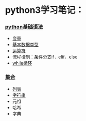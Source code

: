 # python3学习笔记：
### [python基础语法](https://github.com/WuAlin0327/python3-notes/blob/master/python%E5%9F%BA%E7%A1%80/python%E5%9F%BA%E7%A1%80%E8%AF%AD%E6%B3%95.md)
* [变量](https://github.com/WuAlin0327/python3-notes/blob/master/python%E5%9F%BA%E7%A1%80/python%E5%9F%BA%E7%A1%80%E8%AF%AD%E6%B3%95.md#%E5%8F%98%E9%87%8F%E4%B8%8E%E5%B8%B8%E9%87%8F)
* [基本数据类型](https://github.com/WuAlin0327/python3-notes/blob/master/python%E5%9F%BA%E7%A1%80/python%E5%9F%BA%E7%A1%80%E8%AF%AD%E6%B3%95.md#%E5%9F%BA%E6%9C%AC%E6%95%B0%E6%8D%AE%E7%B1%BB%E5%9E%8B)
* [运算符](https://github.com/WuAlin0327/python3-notes/blob/master/python%E5%9F%BA%E7%A1%80/python%E5%9F%BA%E7%A1%80%E8%AF%AD%E6%B3%95.md#%E8%BF%90%E7%AE%97%E7%AC%A6)
* [流程控制：条件分支if，elif，else](https://github.com/WuAlin0327/python3-notes/blob/master/python%E5%9F%BA%E7%A1%80/python%E5%9F%BA%E7%A1%80%E8%AF%AD%E6%B3%95.md#%E8%BF%90%E7%AE%97%E7%AC%A6)
* [while循环](https://github.com/WuAlin0327/python3-notes/blob/master/python%E5%9F%BA%E7%A1%80/python%E5%9F%BA%E7%A1%80%E8%AF%AD%E6%B3%95.md#while%E5%BE%AA%E7%8E%AF)
### [集合](https://github.com/WuAlin0327/python3-notes/blob/master/python%E5%9F%BA%E7%A1%80/%E9%9B%86%E5%90%88.md)
* [列表](https://github.com/WuAlin0327/python3-notes/blob/master/python%E5%9F%BA%E7%A1%80/%E9%9B%86%E5%90%88.md#%E5%88%97%E8%A1%A8)
* [字符串](https://github.com/WuAlin0327/python3-notes/blob/master/python%E5%9F%BA%E7%A1%80/%E9%9B%86%E5%90%88.md#%E5%AD%97%E7%AC%A6%E4%B8%B2)
* 元祖
* 哈希
* 字典
